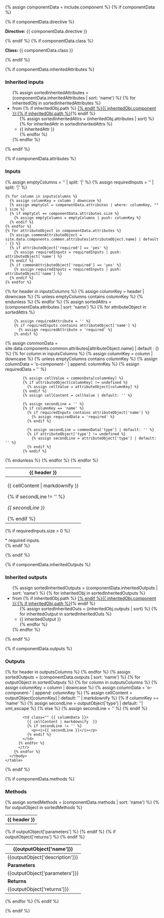 
{% assign componentData = include.component %}
{% if componentData %}

  {% if componentData.directive %}
    <p><strong class="grey-color">Directive:</strong> {{ componentData.directive }}</p>
  {% endif %}
  {% if componentData.class %}
    <p><strong class="grey-color">Class:</strong> {{ componentData.class }}</p>
  {% endif %}

  {% if componentData.inheritedAttributes %}
    <h3 class="grey-color">Inherited inputs</h3>
    <ul>
    {% assign sortedInheritedAttributes = (componentData.inheritedAttributes | sort: 'name') %}
      {% for inheritedObj in sortedInheritedAttributes %}
      <li>
        from {% if inheritedObj.path %} <a href="{{ base_path }}/{{inheritedObj.path}}/" rel="permalink">{% endif %}{{ inheritedObj.component }}:{% if inheritedObj.path %}</a>{% endif %}
        <ul class="attributes-list">
          {% assign sortedInheritedAttrs = (inheritedObj.attributes | sort) %}
          {% for inheritedAttr in sortedInheritedAttrs %}
            <li> {{ inheritedAttr }} </li>
          {% endfor %}
        </ul>
        {% endfor %}
      </li>
    </ul>
  {% endif %}


  {% if componentData.attributes %}
  <h3 class="grey-color">Inputs</h3>
    {% assign emptyColumns = '' | split: '|' %}
    {% assign requiredInputs = '' | split: '|' %}

    {% for column in inputsColumns %}
      {% assign columnKey = column | downcase %}
      {% assign emptyCol = componentData.attributes | where: columnKey, "" | size %}
      {% if emptyCol == componentData.attributes.size %}
        {% assign emptyColumns = emptyColumns | push: columnKey %}
      {% endif %}     
    {% endfor %}
    {% for attributeObject in componentData.attributes %}
      {% assign commonAttributeObject = site.data.components.common.attributes[attributeObject.name] | default : {} %}
      {% if attributeObject['required'] == 'yes' %}
        {% assign requiredInputs = requiredInputs | push: attributeObject['name'] %}
      {% endif %} 
      {% if commonAttributeObject['required'] == 'yes' %}
        {% assign requiredInputs = requiredInputs | push: attributeObject['name'] %}
      {% endif %}
    {% endfor %}

  <table class="attributes-table mdl-data-table">
    <thead>
      <tr>
      {% for header in inputsColumns %}
        {% assign columnKey = header | downcase %}
          {% unless emptyColumns contains columnKey %}
            <th class=""> {{ header }}</th>
          {% endunless %}
      {% endfor %}
      </tr>
    </thead>
    <tbody>
      {% assign sortedAttrs = (componentData.attributes | sort: 'name') %}
      {% for attributeObject in sortedAttrs %}

        {% assign requiredAttribute = '' %}
        {% if requiredInputs contains attributeObject['name'] %}
          {% assign requiredAttribute = 'required' %}
        {% endif %}

  <tr {{ requiredAttribute }}>
        {% assign commonData = site.data.components.common.attributes[attributeObject.name] | default : {} %}
        {% for column in inputsColumns %}
          {% assign columnKey = column | downcase %}
          {% unless emptyColumns contains columnKey %}
            {% assign columnData = 'o-component-' | append: columnKey %}
            {% assign requiredData = '' %}

            {% assign cellValue = commonData[columnKey] %}
            {% if attributeObject[columnKey] != undefined %}
              {% assign cellValue = attributeObject[columnKey] %}
            {% endif %}
            {% assign cellContent = cellValue | default: '' %}

            {% assign secondLine = '' %}
            {% if columnKey == 'name' %}
              {% if requiredInputs contains attributeObject['name'] %}
                {% assign requiredData = 'required' %}
              {% endif %}

              {% assign secondLine = commonData['type'] | default: '' %}
              {% if attributeObject['type'] != undefined %}
                {% assign secondLine = attributeObject['type'] | default: '' %}
              {% endif %}
            {% endif %}
  <td class="" {{ columnData }} {{ requiredData }}>
    <p class="first">{{ cellContent | markdownify }}</p>
    {% if secondLine != '' %}
      <p><i>{{ secondLine }}</i></p>
    {% endif %}
  </td>
          {% endunless %}
        {% endfor %}
</tr>
      {% endfor %}
      </tbody>
  </table>

  {% if requiredInputs.size > 0 %}
    <div class="notice--info" markdown="1">
    * required inputs.
    </div>
  {% endif %}

  {% endif %}


  {% if componentData.inheritedOutputs %}
    <h3 class="grey-color">Inherited outputs</h3>
    <ul>
      {% assign sortedInheritedOutputs = (componentData.inheritedOutputs | sort: 'name') %}
      {% for inheritedObj in sortedInheritedOutputs %}
      <li>
        from {% if inheritedObj.path %} <a href="{{ base_path }}/{{inheritedObj.path}}/" rel="permalink">{% endif %}{{ inheritedObj.component }}:{% if inheritedObj.path %}</a>{% endif %}
        <ul class="attributes-list">
          {% assign sortedInheritedOuts = (inheritedObj.outputs | sort) %}
          {% for inheritedOutput in sortedInheritedOuts %}
            <li> {{ inheritedOutput }} </li>
          {% endfor %}
        </ul>
        {% endfor %}
      </li>
    </ul>
  {% endif %}

  {% if componentData.outputs %}
    <h3 class="grey-color">Outputs</h3>
    <table class="attributes-table mdl-data-table">
      <thead>
        <tr>
        {% for header in outputsColumns %}
          <th class=""> {{ header }}</th>
        {% endfor %}
        </tr>
      </thead>
        <tbody>
        {% assign sortedOutputs = (componentData.outputs | sort: 'name') %}
        {% for outputObject in sortedOutputs %}
          <tr>
          {% for column in outputsColumns %}
            {% assign columnKey = column | downcase %}
            {% assign columnData = 'o-component-' | append: columnKey %}
            {% assign cellContent = outputObject[columnKey]  | default: '' | markdownify %}
            {% if columnKey == 'name' %}
              {% assign secondLine = outputObject['type'] | default: ''| xml_escape %}
            {% else %}
              {% assign secondLine = '' %}
            {% endif %}

            <td class="" {{ columnData }}>
              {{ cellContent | markdownify  }} 
              {% if secondLine != '' %}
                <p><i>{{ secondLine }}</i></p>
              {% endif %}
            </td>
          {% endfor %}
          </tr>
        {% endfor %}
      </tbody>
    </table>
  {% endif %}


  {% if componentData.methods %}
    <h3 class="grey-color">Methods</h3>
      {% assign sortedMethods = (componentData.methods | sort: 'name') %}
      {% for outputObject in sortedMethods %}
    <table>
      <thead>
       <tr><th>{{outputObject['name']}}</th></tr>
       </thead>
      <tbody>
        <tr><td>{{outputObject['description']}}</td></tr>
        {% if outputObject['parameters'] %}
        <tr><td><strong>Parameters</strong></td></tr>
        <tr><td>{{outputObject['parameters']}}</td></tr>
        {% endif %}
        {% if outputObject['returns'] %}
        <tr><td><strong>Returns</strong></td></tr>
        <tr><td>{{outputObject['returns']}}</td></tr>
        {% endif %}
      </tbody>
    </table>
      {% endfor %}
  {% endif %}

{% endif %}
